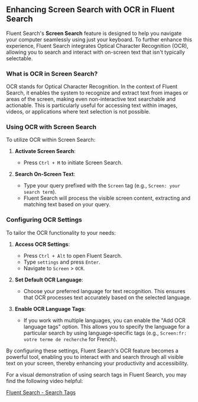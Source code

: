 ## Enhancing Screen Search with OCR in Fluent Search

Fluent Search's **Screen Search** feature is designed to help you navigate your computer seamlessly using just your keyboard. To further enhance this experience, Fluent Search integrates Optical Character Recognition (OCR), allowing you to search and interact with on-screen text that isn't typically selectable.

### What is OCR in Screen Search?

OCR stands for Optical Character Recognition. In the context of Fluent Search, it enables the system to recognize and extract text from images or areas of the screen, making even non-interactive text searchable and actionable. This is particularly useful for accessing text within images, videos, or applications where text selection is not possible.

### Using OCR with Screen Search

To utilize OCR within Screen Search:

1. **Activate Screen Search**:
    - Press `Ctrl + M` to initiate Screen Search.

2. **Search On-Screen Text**:
    - Type your query prefixed with the `Screen` tag (e.g., `Screen: your search term`).
    - Fluent Search will process the visible screen content, extracting and matching text based on your query.

### Configuring OCR Settings

To tailor the OCR functionality to your needs:

1. **Access OCR Settings**:
    - Press `Ctrl + Alt` to open Fluent Search.
    - Type `settings` and press `Enter`.
    - Navigate to `Screen` > `OCR`.

2. **Set Default OCR Language**:
    - Choose your preferred language for text recognition. This ensures that OCR processes text accurately based on the selected language.

3. **Enable OCR Language Tags**:
    - If you work with multiple languages, you can enable the "Add OCR language tags" option. This allows you to specify the language for a particular search by using language-specific tags (e.g., `Screen:fr: votre terme de recherche` for French).

By configuring these settings, Fluent Search's OCR feature becomes a powerful tool, enabling you to interact with and search through all visible text on your screen, thereby enhancing your productivity and accessibility.

For a visual demonstration of using search tags in Fluent Search, you may find the following video helpful:

[Fluent Search - Search Tags](https://www.youtube.com/watch?v=PaHmkBTHwew) 